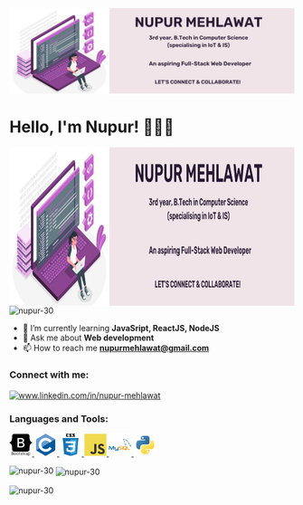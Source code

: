 ![logo](https://github.com/Nupur-30/Nupur-30/blob/main/github_banner%20(1).png)
<h1>Hello, I'm Nupur! 👋👩‍💻 </h1>
<img align="right" alt="girl coding" src="https://github.com/Nupur-30/Nupur-30/blob/main/github_banner%20(1).png" width=100% height=280>
</br>

<p align="left"> <img src="https://komarev.com/ghpvc/?username=nupur-30&label=Profile%20views&color=0e75b6&style=flat" alt="nupur-30" /> </p>

- 🌱 I’m currently learning **JavaSript, ReactJS, NodeJS**
- 💬 Ask me about **Web development**
- 📫 How to reach me **nupurmehlawat@gmail.com**

<h3 align="left">Connect with me:</h3>
<p align="left">
<a href="https://linkedin.com/in/www.linkedin.com/in/nupur-mehlawat" target="blank"><img align="center" src="https://raw.githubusercontent.com/rahuldkjain/github-profile-readme-generator/master/src/images/icons/Social/linked-in-alt.svg" alt="www.linkedin.com/in/nupur-mehlawat" height="30" width="40" /></a>
</p>

<h3 align="left">Languages and Tools:</h3>
<p align="left"> <a href="https://getbootstrap.com" target="_blank" rel="noreferrer"> <img src="https://raw.githubusercontent.com/devicons/devicon/master/icons/bootstrap/bootstrap-plain-wordmark.svg" alt="bootstrap" width="40" height="40"/> </a> <a href="https://www.cprogramming.com/" target="_blank" rel="noreferrer"> <img src="https://raw.githubusercontent.com/devicons/devicon/master/icons/c/c-original.svg" alt="c" width="40" height="40"/> </a> <a href="https://www.w3schools.com/css/" target="_blank" rel="noreferrer"> <img src="https://raw.githubusercontent.com/devicons/devicon/master/icons/css3/css3-original-wordmark.svg" alt="css3" width="40" height="40"/> </a> <a href="https://developer.mozilla.org/en-US/docs/Web/JavaScript" target="_blank" rel="noreferrer"> <img src="https://raw.githubusercontent.com/devicons/devicon/master/icons/javascript/javascript-original.svg" alt="javascript" width="40" height="40"/> </a> <a href="https://www.mysql.com/" target="_blank" rel="noreferrer"> <img src="https://raw.githubusercontent.com/devicons/devicon/master/icons/mysql/mysql-original-wordmark.svg" alt="mysql" width="40" height="40"/> </a> <a href="https://www.python.org" target="_blank" rel="noreferrer"> <img src="https://raw.githubusercontent.com/devicons/devicon/master/icons/python/python-original.svg" alt="python" width="40" height="40"/> </a> </p>

<p><img align="left" src="https://github-readme-stats.vercel.app/api/top-langs?username=nupur-30&show_icons=true&locale=en&layout=compact" alt="nupur-30" /></p>

<p>&nbsp;<img align="center" src="https://github-readme-stats.vercel.app/api?username=nupur-30&show_icons=true&locale=en" alt="nupur-30" /></p>

<p><img align="center" src="https://github-readme-streak-stats.herokuapp.com/?user=nupur-30&" alt="nupur-30" /></p>
